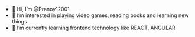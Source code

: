 - 👋 Hi, I’m @Pranoy12001
- 👀 I’m interested in playing video games, reading books and learning new things
- 🌱 I’m currently learning frontend technology like REACT, ANGULAR

<!---
Pranoy12001/Pranoy12001 is a ✨ special ✨ repository because its `README.md` (this file) appears on your GitHub profile.
You can click the Preview link to take a look at your changes.
--->
